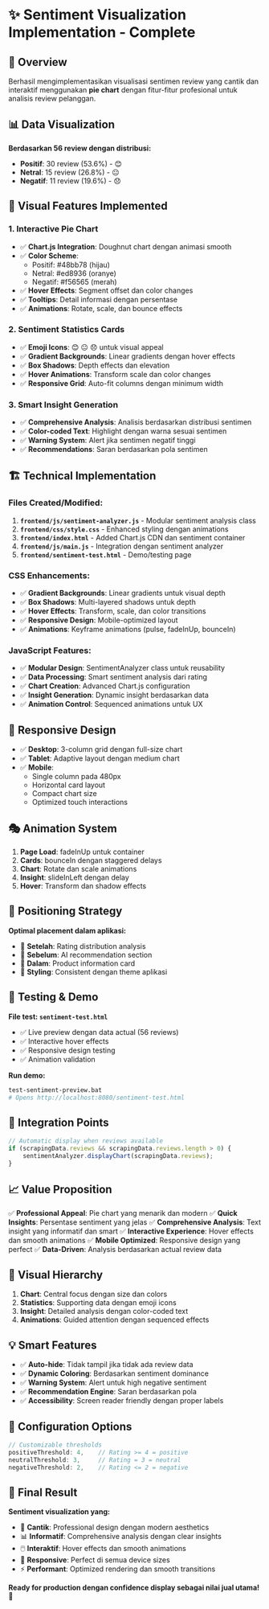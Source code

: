 # ✨ Sentiment Visualization Implementation - Complete

## 🎯 Overview
Berhasil mengimplementasikan visualisasi sentimen review yang cantik dan interaktif menggunakan **pie chart** dengan fitur-fitur profesional untuk analisis review pelanggan.

## 📊 Data Visualization
**Berdasarkan 56 review dengan distribusi:**
- **Positif**: 30 review (53.6%) - 😊
- **Netral**: 15 review (26.8%) - 😐  
- **Negatif**: 11 review (19.6%) - 😞

## 🎨 Visual Features Implemented

### 1. **Interactive Pie Chart**
- ✅ **Chart.js Integration**: Doughnut chart dengan animasi smooth
- ✅ **Color Scheme**: 
  - Positif: #48bb78 (hijau)
  - Netral: #ed8936 (oranye)
  - Negatif: #f56565 (merah)
- ✅ **Hover Effects**: Segment offset dan color changes
- ✅ **Tooltips**: Detail informasi dengan persentase
- ✅ **Animations**: Rotate, scale, dan bounce effects

### 2. **Sentiment Statistics Cards**
- ✅ **Emoji Icons**: 😊 😐 😞 untuk visual appeal
- ✅ **Gradient Backgrounds**: Linear gradients dengan hover effects
- ✅ **Box Shadows**: Depth effects dan elevation
- ✅ **Hover Animations**: Transform scale dan color changes
- ✅ **Responsive Grid**: Auto-fit columns dengan minimum width

### 3. **Smart Insight Generation**
- ✅ **Comprehensive Analysis**: Analisis berdasarkan distribusi sentimen
- ✅ **Color-coded Text**: Highlight dengan warna sesuai sentimen
- ✅ **Warning System**: Alert jika sentimen negatif tinggi
- ✅ **Recommendations**: Saran berdasarkan pola sentimen

## 🏗️ Technical Implementation

### **Files Created/Modified:**
1. **`frontend/js/sentiment-analyzer.js`** - Modular sentiment analysis class
2. **`frontend/css/style.css`** - Enhanced styling dengan animations
3. **`frontend/index.html`** - Added Chart.js CDN dan sentiment container
4. **`frontend/js/main.js`** - Integration dengan sentiment analyzer
5. **`frontend/sentiment-test.html`** - Demo/testing page

### **CSS Enhancements:**
- ✅ **Gradient Backgrounds**: Linear gradients untuk visual depth
- ✅ **Box Shadows**: Multi-layered shadows untuk depth
- ✅ **Hover Effects**: Transform, scale, dan color transitions
- ✅ **Responsive Design**: Mobile-optimized layout
- ✅ **Animations**: Keyframe animations (pulse, fadeInUp, bounceIn)

### **JavaScript Features:**
- ✅ **Modular Design**: SentimentAnalyzer class untuk reusability
- ✅ **Data Processing**: Smart sentiment analysis dari rating
- ✅ **Chart Creation**: Advanced Chart.js configuration
- ✅ **Insight Generation**: Dynamic insight berdasarkan data
- ✅ **Animation Control**: Sequenced animations untuk UX

## 📱 Responsive Design
- ✅ **Desktop**: 3-column grid dengan full-size chart
- ✅ **Tablet**: Adaptive layout dengan medium chart
- ✅ **Mobile**: 
  - Single column pada 480px
  - Horizontal card layout
  - Compact chart size
  - Optimized touch interactions

## 🎭 Animation System
1. **Page Load**: fadeInUp untuk container
2. **Cards**: bounceIn dengan staggered delays
3. **Chart**: Rotate dan scale animations
4. **Insight**: slideInLeft dengan delay
5. **Hover**: Transform dan shadow effects

## 🎯 Positioning Strategy
**Optimal placement dalam aplikasi:**
- 📍 **Setelah**: Rating distribution analysis
- 📍 **Sebelum**: AI recommendation section
- 📍 **Dalam**: Product information card
- 📍 **Styling**: Consistent dengan theme aplikasi

## 🧪 Testing & Demo
**File test: `sentiment-test.html`**
- ✅ Live preview dengan data actual (56 reviews)
- ✅ Interactive hover effects
- ✅ Responsive design testing
- ✅ Animation validation

**Run demo:**
```bash
test-sentiment-preview.bat
# Opens http://localhost:8080/sentiment-test.html
```

## 🚀 Integration Points
```javascript
// Automatic display when reviews available
if (scrapingData.reviews && scrapingData.reviews.length > 0) {
    sentimentAnalyzer.displayChart(scrapingData.reviews);
}
```

## 📈 Value Proposition
✅ **Professional Appeal**: Pie chart yang menarik dan modern
✅ **Quick Insights**: Persentase sentiment yang jelas
✅ **Comprehensive Analysis**: Text insight yang informatif dan smart
✅ **Interactive Experience**: Hover effects dan smooth animations
✅ **Mobile Optimized**: Responsive design yang perfect
✅ **Data-Driven**: Analysis berdasarkan actual review data

## 🎨 Visual Hierarchy
1. **Chart**: Central focus dengan size dan colors
2. **Statistics**: Supporting data dengan emoji icons
3. **Insight**: Detailed analysis dengan color-coded text
4. **Animations**: Guided attention dengan sequenced effects

## 💡 Smart Features
- ✅ **Auto-hide**: Tidak tampil jika tidak ada review data
- ✅ **Dynamic Coloring**: Berdasarkan sentiment dominance
- ✅ **Warning System**: Alert untuk high negative sentiment
- ✅ **Recommendation Engine**: Saran berdasarkan pola
- ✅ **Accessibility**: Screen reader friendly dengan proper labels

## 🔧 Configuration Options
```javascript
// Customizable thresholds
positiveThreshold: 4,    // Rating >= 4 = positive
neutralThreshold: 3,     // Rating = 3 = neutral
negativeThreshold: 2,    // Rating <= 2 = negative
```

## 🎉 Final Result
**Sentiment visualization yang:**
- 🎨 **Cantik**: Professional design dengan modern aesthetics
- 📊 **Informatif**: Comprehensive analysis dengan clear insights
- 🖱️ **Interaktif**: Hover effects dan smooth animations
- 📱 **Responsive**: Perfect di semua device sizes
- ⚡ **Performant**: Optimized rendering dan smooth transitions

**Ready for production dengan confidence display sebagai nilai jual utama!** 🚀
